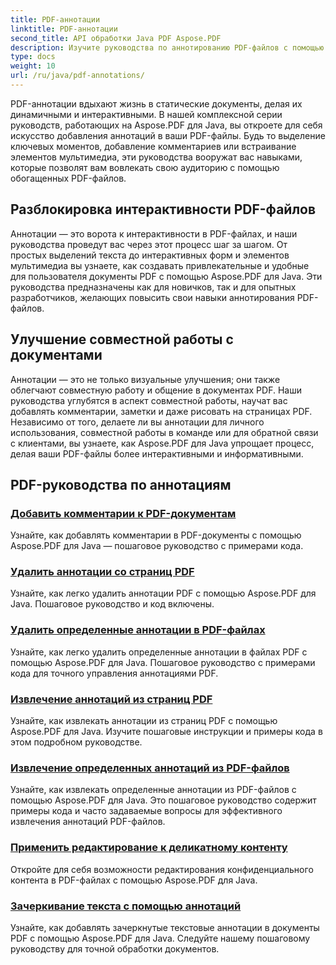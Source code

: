 ```yaml
---
title: PDF-аннотации
linktitle: PDF-аннотации
second_title: API обработки Java PDF Aspose.PDF
description: Изучите руководства по аннотированию PDF-файлов с помощью Aspose.PDF для Java, научитесь добавлять интерактивность, комментарии и многое другое в свои PDF-файлы.
type: docs
weight: 10
url: /ru/java/pdf-annotations/
---
```


PDF-аннотации вдыхают жизнь в статические документы, делая их динамичными и интерактивными. В нашей комплексной серии руководств, работающих на Aspose.PDF для Java, вы откроете для себя искусство добавления аннотаций в ваши PDF-файлы. Будь то выделение ключевых моментов, добавление комментариев или встраивание элементов мультимедиа, эти руководства вооружат вас навыками, которые позволят вам вовлекать свою аудиторию с помощью обогащенных PDF-файлов.

## Разблокировка интерактивности PDF-файлов

Аннотации — это ворота к интерактивности в PDF-файлах, и наши руководства проведут вас через этот процесс шаг за шагом. От простых выделений текста до интерактивных форм и элементов мультимедиа вы узнаете, как создавать привлекательные и удобные для пользователя документы PDF с помощью Aspose.PDF для Java. Эти руководства предназначены как для новичков, так и для опытных разработчиков, желающих повысить свои навыки аннотирования PDF-файлов.

## Улучшение совместной работы с документами

Аннотации — это не только визуальные улучшения; они также облегчают совместную работу и общение в документах PDF. Наши руководства углубятся в аспект совместной работы, научат вас добавлять комментарии, заметки и даже рисовать на страницах PDF. Независимо от того, делаете ли вы аннотации для личного использования, совместной работы в команде или для обратной связи с клиентами, вы узнаете, как Aspose.PDF для Java упрощает процесс, делая ваши PDF-файлы более интерактивными и информативными.

## PDF-руководства по аннотациям
### [Добавить комментарии к PDF-документам](./add-comments-pdf-documents/)
Узнайте, как добавлять комментарии в PDF-документы с помощью Aspose.PDF для Java — пошаговое руководство с примерами кода.
### [Удалить аннотации со страниц PDF](./remove-annotations-pdf-pages/)
Узнайте, как легко удалить аннотации PDF с помощью Aspose.PDF для Java. Пошаговое руководство и код включены.
### [Удалить определенные аннотации в PDF-файлах](./delete-specific-annotations-pdf-files/)
Узнайте, как легко удалить определенные аннотации в файлах PDF с помощью Aspose.PDF для Java. Пошаговое руководство с примерами кода для точного управления аннотациями PDF.
### [Извлечение аннотаций из страниц PDF](./retrieve-annotations-pdf-pages/)
Узнайте, как извлекать аннотации из страниц PDF с помощью Aspose.PDF для Java. Изучите пошаговые инструкции и примеры кода в этом подробном руководстве.
### [Извлечение определенных аннотаций из PDF-файлов](./extract-specific-annotation-pdfs/)
Узнайте, как извлекать определенные аннотации из PDF-файлов с помощью Aspose.PDF для Java. Это пошаговое руководство содержит примеры кода и часто задаваемые вопросы для эффективного извлечения аннотаций PDF-файлов.
### [Применить редактирование к деликатному контенту](./apply-redaction-sensitive-content/)
Откройте для себя возможности редактирования конфиденциального контента в PDF-файлах с помощью Aspose.PDF для Java.
### [Зачеркивание текста с помощью аннотаций](./strike-through-text-using-annotations/)
Узнайте, как добавлять зачеркнутые текстовые аннотации в документы PDF с помощью Aspose.PDF для Java. Следуйте нашему пошаговому руководству для точной обработки документов.
